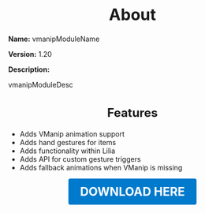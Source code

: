 <h1 style="text-align:center; font-size:2rem; font-weight:bold;">About</h1>

**Name:**
vmanipModuleName

**Version:**
1.20

**Description:**

vmanipModuleDesc

<h2 style="text-align:center; font-size:1.5rem; font-weight:bold;">Features</h2>

- Adds VManip animation support
- Adds hand gestures for items
- Adds functionality within Lilia
- Adds API for custom gesture triggers
- Adds fallback animations when VManip is missing





<p align="center"><a href="https://github.com/LiliaFramework/Modules/raw/refs/heads/gh-pages/vmanip.zip" style="display:inline-block;padding:12px 24px;font-size:1.5rem;font-weight:bold;text-decoration:none;color:#fff;background-color:var(--md-primary-fg-color,#007acc);border-radius:4px;">DOWNLOAD HERE</a></p>